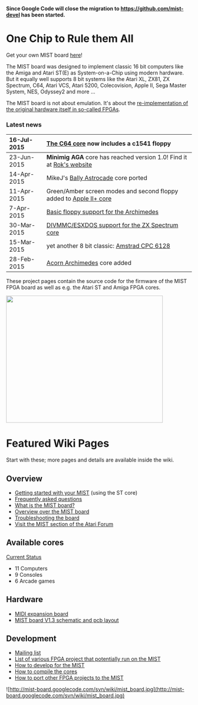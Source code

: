 **Since Google Code will close the migration to https://github.com/mist-devel has been started.**

# One Chip to Rule them All #

Get your own MIST board [here](http://lotharek.pl/product.php?pid=96)!

The MIST board was designed to implement classic 16 bit computers like the Amiga and Atari ST(E) as System-on-a-Chip using modern hardware. But it equally well supports 8 bit systems like the Atari XL, ZX81, ZX Spectrum, C64, Atari VCS, Atari 5200, Colecovision, Apple II, Sega Master System, NES, Odyssey2 and more ...

The MIST board is not about emulation. It's about the [re-implementation of the original hardware itself in so-called FPGAs](WhatIsThis.md).


### Latest news ###
| 16-Jul-2015 | [The C64 core](http://code.google.com/p/mist-board/source/browse/trunk/bin/cores/fpga64/) now includes a c1541 floppy |
|:------------|:----------------------------------------------------------------------------------------------------------------------|
| 23-Jun-2015 | **Minimig AGA** core has reached version 1.0! Find it at [Rok's website](http://somuch.guru/minimig/minimig-mist/)    |
| 14-Apr-2015 | MikeJ's [Bally Astrocade](https://code.google.com/p/mist-board/source/browse/trunk/bin/cores/astrocade) core ported   |
| 11-Apr-2015 | Green/Amber screen modes and second floppy added to [Apple II+ core](CoreDocApple2.md)                                |
| 7-Apr-2015  | [Basic floppy support for the Archimedes](CoreDocArchimedes.md)                                                       |
| 30-Mar-2015 |[DIVMMC/ESXDOS support for the ZX Spectrum core](CoreDocSpectrum.md)                                                   |
| 15-Mar-2015 | yet another 8 bit classic: [Amstrad CPC 6128](CoreDocAmstrad.md)                                                      |
| 28-Feb-2015 | [Acorn Archimedes](CoreDocArchimedes.md) core added                                                                   |

These project pages contain the source code for the firmware of the MIST FPGA board as well as e.g. the Atari ST and Amiga FPGA cores.

<a href='http://www.youtube.com/watch?feature=player_embedded&v=RmK2udIhhS4' target='_blank'><img src='http://img.youtube.com/vi/RmK2udIhhS4/0.jpg' width='425' height=344 /></a>

# Featured Wiki Pages #

Start with these; more pages and details are available inside the wiki.


## Overview ##

  * [Getting started with your MIST](GettingStarted.md) (using the ST core)
  * [Frequently asked questions](FaQ.md)
  * [What is the MIST board?](WhatIsThis.md)
  * [Overview over the MIST board](TheBoard.md)
  * [Troubleshooting the board](Troubleshooting.md)
  * [Visit the MIST section of the Atari Forum](http://www.atari-forum.com/viewforum.php?f=101)

## Available cores ##
[Current Status](https://code.google.com/p/mist-board/wiki/CoreStatus)
  * 11 Computers
  * 9 Consoles
  * 6 Arcade games


## Hardware ##
  * [MIDI expansion board](MidiAddon.md)
  * [MIST board V1.3 schematic and pcb layout](Board13.md)



## Development ##

  * [Mailing list](https://groups.google.com/forum/#!forum/mist-board-devel)
  * [List of various FPGA project that potentially run on the MIST](ListOfFPGAProjects.md)
  * [How to develop for the MIST](HowToDevelopForTheMist.md)
  * [How to compile the cores](HowToCompileTheCore.md)
  * [How to port other FPGA projects to the MIST](PortingCores.md)

![http://mist-board.googlecode.com/svn/wiki/mist_board.jpg](http://mist-board.googlecode.com/svn/wiki/mist_board.jpg)